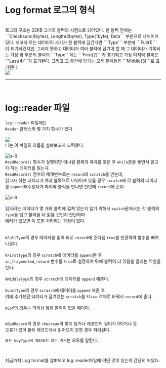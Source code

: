 # Log format 로그의 형식
<br/>
로그의 구조는 32KB 크기의 블럭의 시퀀스로 되어있다.     
한 블럭 안에는 ```Checksum(4bytes), Length(2bytes), Type(1byte), Data``` 부분으로 나뉘어져 있다.      
쓰고자 하는 데이터의 크기가 한 블럭에 담긴다면 ```Type``` 부분에 ```Full(1)```이 표기되겠지만,       
그러지 못하고 데이터가 여러 블럭에 담겨야 할 때 그 데이터가 기록되는 가장 앞 부분의 블럭의 ```Type```에는 ```First(2)```가 표기되고       
가장 마지막 블록은 ```Last(4)```가 표기된다.       
그리고 그 중간에 담기는 모든 블럭들은 ```Middle(3)```로 표기된다. 
<br/>   
<img src="https://drive.google.com/u/1/uc?id=1E_j12nGBrGLoZ5Ze--pg9UoPFvqgJ26s&export=download">    

<br/>
<hr/>
<br/>

# log::reader 파일    
```log::reader``` 파일에는   
```Reader``` 클래스와 몇 가지 함수가 있다.    
<br/> 
<img src="https://drive.google.com/u/1/uc?id=1n0iBamRTZTfV4Nj-i2GqJ0paLpNYuQ8L&export=download">    
나는 이 파일의 흐름을 살펴보고자 노력했다.    
<br/>
![a-6]( https://drive.google.com/u/1/uc?id=14NWw8RAqeUYsQvzb2AxUMACrfSjdEzSN&export=download) 
<br/>
```ReadRecord()``` 함수가 실행되면 이니셜 블록의 위치를 찾은 후 ```while```문을 돌면서 읽고자 하는 데이터를 읽는다.  
```ReadRecord()``` 함수의 매개변수로는 ```record```와 ```scratch```를 받는데,      
읽고자 하는 데이터가 여러 블록으로 나뉘어져 있을 경우 ```scratch```에 각 블럭의 데이터를 ```append```해주었다가 마지막 블럭을 만나면 한번에 ```record```에 준다.   
<br/>
![a-6]( https://drive.google.com/u/1/uc?id=1OH37ofybb-_cghK5a_gu4Ten8XQTOQpt&export=download) 
<br/>
<br/>
읽으려는 데이터가 몇 개의 블럭에 걸쳐 있는지 알기 위해서 ```switch```문에서는 각 블럭의 ```type```을 읽고 블럭을 더 읽을 것인지 판단하며    
에러가 있으면 이 또한 처리하는 과정이 있다.   
<br/>   
```kFullType```의 경우 데이터를 읽어 바로 ```record```에 준다음 ```true```를 반환하여 함수를 빠져나온다.   
<br/>
```kFirstType```의 경우 ```scratch```에 데이터를 ```append```한 후        
```in_fragmented_record``` 변수를 ```true```로 설정하여 뒤에 블럭이 더 있음을 알리는 역할을 한다.     
<br/>
```kMiddleType```의 경우 ```scratch```에 데이터를 ```append``` 해준다.    
<br/> 
```kLastType```의 경우 ```scratch```에 데이터를 ```append``` 해준 후      
여태 추가했던 데이터가 담겨있는 ```scratch```를 ```Slice``` 객체로 바꿔서 ```record```에 준다.   
<br/>
```kEof```의 경우는 더이상 읽을 블럭이 없을 때이다.     
<br/>

 ```kBadRecord```의 경우 ```checksum```이 맞지 않거나 레코드의 길이가 0이거나 등     
 오류가 있어 물리 레코드에서 읽어오지 못한 경우 처리된다.
<br/>
 
 ```모든 keyType에 해당되지 않는 경우```는 오류를 알린다.   

<br/>

지금까지 Log format를 살펴보고 log::reader파일에 어떤 것이 있는지 간단히 보았다.       






